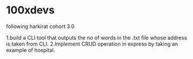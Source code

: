 # 100xdevs
following harkirat cohort 3.0

1.build a CLI tool that outputs the no of words in the .txt file whose address is taken from CLI.
2.Implement CRUD operation in express by taking an example of hospital.
